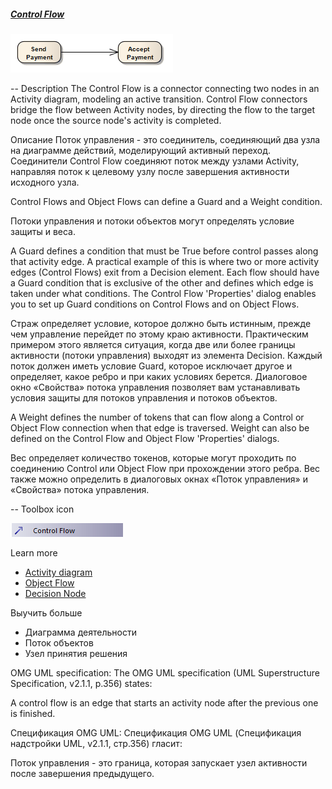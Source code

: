 ##### [Control Flow](https://sparxsystems.com/enterprise_architect_user_guide/15.1/model_domains/controlflow.html)

![](_src/activitydiagram-actions.png)

-- Description
The Control Flow is a connector connecting two nodes in an Activity diagram, modeling an active transition. Control Flow connectors bridge the flow between Activity nodes, by directing the flow to the target node once the source node's activity is completed.



Описание
Поток управления - это соединитель, соединяющий два узла на диаграмме действий, моделирующий активный переход. Соединители Control Flow соединяют поток между узлами Activity, направляя поток к целевому узлу после завершения активности исходного узла.

Control Flows and Object Flows can define a Guard and a Weight condition.

Потоки управления и потоки объектов могут определять условие защиты и веса.

A Guard defines a condition that must be True before control passes along that activity edge. A practical example of this is where two or more activity edges (Control Flows) exit from a Decision element. Each flow should have a Guard condition that is exclusive of the other and defines which edge is taken under what conditions. The Control Flow 'Properties' dialog enables you to set up Guard conditions on Control Flows and on Object Flows.

Страж определяет условие, которое должно быть истинным, прежде чем управление перейдет по этому краю активности. Практическим примером этого является ситуация, когда две или более границы активности (потоки управления) выходят из элемента Decision. Каждый поток должен иметь условие Guard, которое исключает другое и определяет, какое ребро и при каких условиях берется. Диалоговое окно «Свойства» потока управления позволяет вам устанавливать условия защиты для потоков управления и потоков объектов.

A Weight defines the number of tokens that can flow along a Control or Object Flow connection when that edge is traversed. Weight can also be defined on the Control Flow and Object Flow 'Properties' dialogs.

Вес определяет количество токенов, которые могут проходить по соединению Control или Object Flow при прохождении этого ребра. Вес также можно определить в диалоговых окнах «Поток управления» и «Свойства» потока управления.

-- Toolbox icon

![](_src/c-controlflow.png)

Learn more
* [Activity diagram](https://sparxsystems.com/enterprise_architect_user_guide/15.1/model_domains/activitydiagram.html)
* [Object Flow](https://sparxsystems.com/enterprise_architect_user_guide/15.1/model_domains/objectflow.html)
* [Decision Node](https://sparxsystems.com/enterprise_architect_user_guide/15.1/model_domains/decision.html)

Выучить больше
* Диаграмма деятельности
* Поток объектов
* Узел принятия решения

OMG UML specification:
The OMG UML specification (UML Superstructure Specification, v2.1.1, p.356) states:

A control flow is an edge that starts an activity node after the previous one is finished.

Спецификация OMG UML:
Спецификация OMG UML (Спецификация надстройки UML, v2.1.1, стр.356) гласит:

Поток управления - это граница, которая запускает узел активности после завершения предыдущего.






